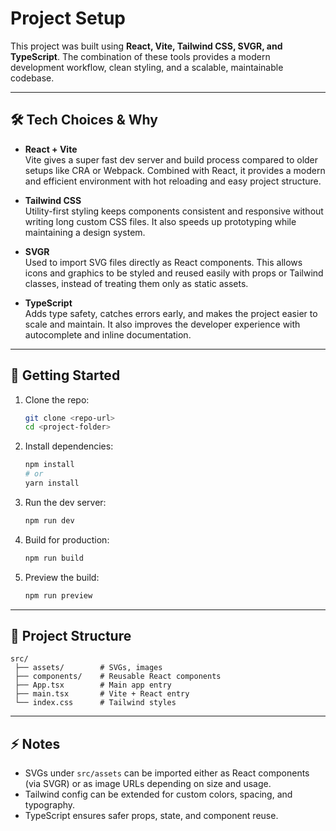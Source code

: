 # Project Setup

This project was built using **React, Vite, Tailwind CSS, SVGR, and TypeScript**. The combination of these tools provides a modern development workflow, clean styling, and a scalable, maintainable codebase.

---

## 🛠 Tech Choices & Why

- **React + Vite**  
  Vite gives a super fast dev server and build process compared to older setups like CRA or Webpack. Combined with React, it provides a modern and efficient environment with hot reloading and easy project structure.

- **Tailwind CSS**  
  Utility-first styling keeps components consistent and responsive without writing long custom CSS files. It also speeds up prototyping while maintaining a design system.

- **SVGR**  
  Used to import SVG files directly as React components. This allows icons and graphics to be styled and reused easily with props or Tailwind classes, instead of treating them only as static assets.

- **TypeScript**  
  Adds type safety, catches errors early, and makes the project easier to scale and maintain. It also improves the developer experience with autocomplete and inline documentation.

---

## 🚀 Getting Started

1. Clone the repo:

   ```bash
   git clone <repo-url>
   cd <project-folder>
   ```

2. Install dependencies:

   ```bash
   npm install
   # or
   yarn install
   ```

3. Run the dev server:

   ```bash
   npm run dev
   ```

4. Build for production:

   ```bash
   npm run build
   ```

5. Preview the build:
   ```bash
   npm run preview
   ```

---

## 📂 Project Structure

```
src/
 ├── assets/        # SVGs, images
 ├── components/    # Reusable React components
 ├── App.tsx        # Main app entry
 ├── main.tsx       # Vite + React entry
 └── index.css      # Tailwind styles
```

---

## ⚡ Notes

- SVGs under `src/assets` can be imported either as React components (via SVGR) or as image URLs depending on size and usage.
- Tailwind config can be extended for custom colors, spacing, and typography.
- TypeScript ensures safer props, state, and component reuse.
